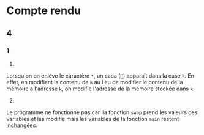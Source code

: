 # Compte rendu

## 4

### 1

1.
  Lorsqu'on on enlève le caractère `*`, un caca (`💩`) apparaît dans la case `k`. En effet, en modifiant la contenu de `k` au lieu de modifier le contenu de la mémoire à l'adresse `k`, on modifie l'adresse de la mémoire stockée dans `k`.

2.
  Le programme ne fonctionne pas car lla fonction `swap` prend les valeurs des variables et les modifie mais les variables de la fonction `main` restent inchangées.